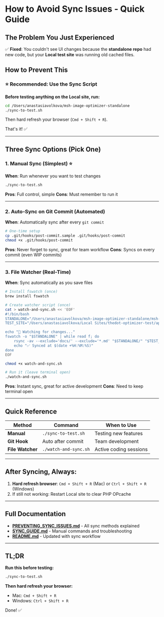 # How to Avoid Sync Issues - Quick Guide

## The Problem You Just Experienced

✅ **Fixed**: You couldn't see UI changes because the **standalone repo** had new code, but your **Local test site** was running old cached files.

## How to Prevent This

### ⭐ Recommended: Use the Sync Script

**Before testing anything on the Local site, run:**

```bash
cd /Users/anastasiavolkova/msh-image-optimizer-standalone
./sync-to-test.sh
```

Then hard refresh your browser (`Cmd + Shift + R`).

That's it! ✅

---

## Three Sync Options (Pick One)

### 1. Manual Sync (Simplest) ⭐
**When**: Run whenever you want to test changes

```bash
./sync-to-test.sh
```

**Pros**: Full control, simple
**Cons**: Must remember to run it

---

### 2. Auto-Sync on Git Commit (Automated)
**When**: Automatically sync after every `git commit`

```bash
# One-time setup
cp .git/hooks/post-commit.sample .git/hooks/post-commit
chmod +x .git/hooks/post-commit
```

**Pros**: Never forget to sync, great for team workflow
**Cons**: Syncs on every commit (even WIP commits)

---

### 3. File Watcher (Real-Time)
**When**: Sync automatically as you save files

```bash
# Install fswatch (once)
brew install fswatch

# Create watcher script (once)
cat > watch-and-sync.sh << 'EOF'
#!/bin/bash
STANDALONE="/Users/anastasiavolkova/msh-image-optimizer-standalone/msh-image-optimizer"
TEST_SITE="/Users/anastasiavolkova/Local Sites/thedot-optimizer-test/app/public/wp-content/plugins/msh-image-optimizer"

echo "👀 Watching for changes..."
fswatch -o "$STANDALONE" | while read f; do
    rsync -av --exclude='docs/' --exclude='*.md' "$STANDALONE/" "$TEST_SITE/"
    echo "✅ Synced at $(date +%H:%M:%S)"
done
EOF

chmod +x watch-and-sync.sh

# Run it (leave terminal open)
./watch-and-sync.sh
```

**Pros**: Instant sync, great for active development
**Cons**: Need to keep terminal open

---

## Quick Reference

| Method | Command | When to Use |
|--------|---------|-------------|
| **Manual** | `./sync-to-test.sh` | Testing new features |
| **Git Hook** | Auto after commit | Team development |
| **File Watcher** | `./watch-and-sync.sh` | Active coding sessions |

---

## After Syncing, Always:

1. **Hard refresh browser**: `Cmd + Shift + R` (Mac) or `Ctrl + Shift + R` (Windows)
2. If still not working: Restart Local site to clear PHP OPcache

---

## Full Documentation

- **[PREVENTING_SYNC_ISSUES.md](PREVENTING_SYNC_ISSUES.md)** - All sync methods explained
- **[SYNC_GUIDE.md](SYNC_GUIDE.md)** - Manual commands and troubleshooting
- **[README.md](../../README.md)** - Updated with sync workflow

---

## TL;DR

**Run this before testing:**
```bash
./sync-to-test.sh
```

**Then hard refresh your browser:**
- Mac: `Cmd + Shift + R`
- Windows: `Ctrl + Shift + R`

Done! ✅
